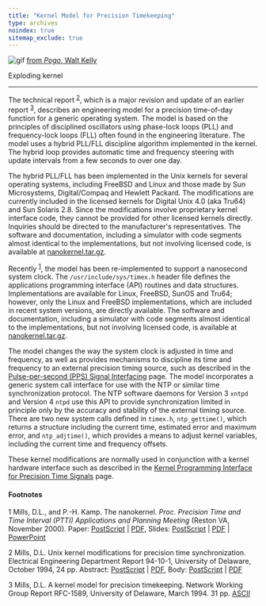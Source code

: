 ```yaml
---
title: "Kernel Model for Precision Timekeeping"
type: archives
noindex: true 
sitemap_exclude: true
---
```


![gif](/documentation/pic/alice61.gif) [from _Pogo_, Walt Kelly](/reflib/pictures/)

Exploding kernel

* * *

The technical report <sup>[2](#myfootnote2)</sup>, which is a major revision and update of an earlier report <sup>[3](#myfootnote3)</sup>, describes an engineering model for a precision time-of-day function for a generic operating system. The model is based on the principles of disciplined oscillators using phase-lock loops (PLL) and frequency-lock loops (FLL) often found in the engineering literature. The model uses a hybrid PLL/FLL discipline algorithm implemented in the kernel. The hybrid loop provides automatic time and frequency steering with update intervals from a few seconds to over one day.

The hybrid PLL/FLL has been implemented in the Unix kernels for several operating systems, including FreeBSD and Linux and those made by Sun Microsystems, Digital/Compaq and Hewlett Packard. The modifications are currently included in the licensed kernels for Digital Unix 4.0 (aka Tru64) and Sun Solaris 2.8. Since the modifications involve proprietary kernel interface code, they cannot be provided for other licensed kernels directly. Inquiries should be directed to the manufacturer's representatives. The software and documentation, including a simulator with code segments almost identical to the implementations, but not involving licensed code, is available at [nanokernel.tar.gz](/reflib/software/nanokernel.tar.gz).

Recently <sup>[1](#myfootnote1)</sup>, the model has been re-implemented to support a nanosecond system clock. The <code>/usr/include/sys/timex.h</code> header file defines the applications programming interface (API) routines and data structures. Implementations are available for Linux, FreeBSD, SunOS and Tru64; however, only the Linux and FreeBSD implementations, which are included in recent system versions, are directly available. The software and documentation, including a simulator with code segments almost identical to the implementations, but not involving licensed code, is available at [nanokernel.tar.gz](/reflib/software/nanokernel.tar.gz).

The model changes the way the system clock is adjusted in time and frequency, as well as provides mechanisms to discipline its time and frequency to an external precision timing source, such as described in the [Pulse-per-second (PPS) Signal Interfacing](/documentation/4.1.1/pps/) page. The model incorporates a generic system call interface for use with the NTP or similar time synchronization protocol. The NTP software daemons for Version 3 <code>xntpd</code> and Version 4 <code>ntpd</code> use this API to provide synchronization limited in principle only by the accuracy and stability of the external timing source. There are two new system calls defined in <code>timex.h</code>, <code>ntp_gettime()</code>, which returns a structure including the current time, estimated error and maximum error, and <code>ntp_adjtime()</code>, which provides a means to adjust kernel variables, including the current time and frequency offsets.

These kernel modifications are normally used in conjunction with a kernel hardware interface such as described in the [Kernel Programming Interface for Precision Time Signals](/documentation/4.1.1/kernpps/) page.

#### Footnotes

<a name="myfootnote1">1</a> Mills, D.L., and P.-H. Kamp. The nanokernel. _Proc. Precision Time and Time Interval (PTTI) Applications and Planning Meeting_ (Reston VA, November 2000). Paper: [PostScript](/reflib/papers/nano/nano2.ps) | [PDF](/reflib/papers/nano/nano2.pdf), Slides: [PostScript](/reflib/brief/nano/nano.ps) | [PDF](/reflib/brief/nano/nano.pdf) | [PowerPoint](/reflib/brief/nano/nano.ppt)

<a name="myfootnote2">2</a>  Mills, D.L. Unix kernel modifications for precision time synchronization. Electrical Engineering Department Report 94-10-1, University of Delaware, October 1994, 24 pp. Abstract: [PostScript](/reflib/reports/kern/kerna.ps) | [PDF](/reflib/reports/kern/kerna.pdf), Body: [PostScript](/reflib/reports/kern/kernb.ps) | [PDF](/reflib/reports/kern/kernb.pdf)

<a name="myfootnote3">3</a>  Mills, D.L. A kernel model for precision timekeeping. Network Working Group Report RFC-1589, University of Delaware, March 1994. 31 pp. [ASCII](/reflib/rfc/rfc1589.txt)